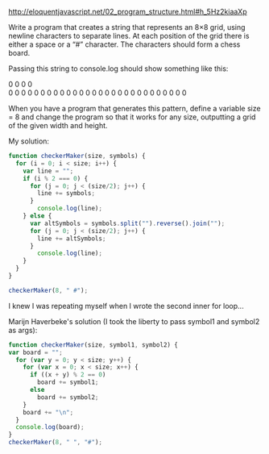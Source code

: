 
http://eloquentjavascript.net/02_program_structure.html#h_5Hz2kiaaXp

Write a program that creates a string that represents an 8×8 grid, using newline characters to separate lines. At each position of the grid there is either a space or a “#” character. The characters should form a chess board.

Passing this string to console.log should show something like this:

 0 0 0 0
 <br>
0 0 0 0
 0 0 0 0
0 0 0 0
 0 0 0 0
0 0 0 0
 0 0 0 0
0 0 0 0

When you have a program that generates this pattern, define a variable size = 8 and change the program so that it works for any size, outputting a grid of the given width and height.

My solution:
```javascript
function checkerMaker(size, symbols) {
  for (i = 0; i < size; i++) {
    var line = "";
    if (i % 2 === 0) {
      for (j = 0; j < (size/2); j++) {
        line += symbols;
      }
        console.log(line);  
    } else {
      var altSymbols = symbols.split("").reverse().join("");
      for (j = 0; j < (size/2); j++) {
        line += altSymbols;
      }
        console.log(line); 
    }
  }
}

checkerMaker(8, " #");
```
I knew I was repeating myself when I wrote the second inner for loop...

Marijn Haverbeke's solution (I took the liberty to pass symbol1 and symbol2 as args): 
```javascript
function checkerMaker(size, symbol1, symbol2) {
var board = "";
  for (var y = 0; y < size; y++) {
    for (var x = 0; x < size; x++) {
      if ((x + y) % 2 == 0)
        board += symbol1;
      else
        board += symbol2;
    }
    board += "\n";
  }
  console.log(board);
}
checkerMaker(8, " ", "#");
```
